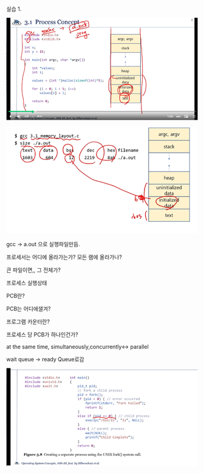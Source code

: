 실습 1.

![image-20220316091214611](../assets/img/posts/image-20220316091214611.png)

![image-20220316091455080](../assets/img/posts/image-20220316091455080.png)

gcc -> a.out 으로 실행파일만듬.



프로세서는 어디에 올라가는가? 모든 램에 올라가나?

큰 파일이면,, 그 전체가?



프로세스 실행상태



PCB란?

PCB는 어디에샐겨?



프로그램 카운터란?



프로세스 당 PCB가 하나인건가?



at the same time, simultaneously,concurrently<-> parallel



wait queue -> ready Queue로감



![image-20220316095719889](../assets/img/posts/image-20220316095719889.png)

































